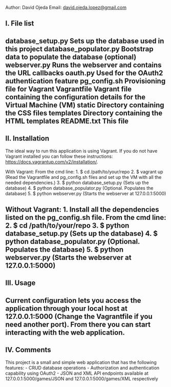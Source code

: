 Author: David Ojeda
Email: david.ojeda.lopez@gmail.com


I. File list
------------
database_setup.py 			Sets up the database used in this project
database_populator.py		Bootstrap data to populate the database (optional)
webserver.py 				Runs the webserver and contains the URL callbacks
oauth.py 					Used for the OAuth2 authentication feature
pg_config.sh 				Provisioning file for Vagrant
Vagrantfile 				Vagrant file containing the configuration details for the Virtual Machine (VM)
static 						Directory containing the CSS files
templates 					Directory containing the HTML templates
README.txt					This file
------------


II. Installation
------------
The ideal way to run this application is using Vagrant. If you do not have Vagrant installed you can follow these instructions: https://docs.vagrantup.com/v2/installation/.

With Vagrant:
	From the cmd line:
		1. $ cd /path/to/your/repo
		2. $ vagrant up (Read the Vagrantfile and pg_config.sh files and set up the VM with all the needed dependencies.)
		3. $ python database_setup.py (Sets up the database)
		4. $ python database_populator.py (Optional. Populates the database)
		5. $ python webserver.py (Starts the webserver at 127.0.0.1:5000)

Without Vagrant:
	1. Install all the dependencies listed on the pg_config.sh file.
	From the cmd line:
		2. $ cd /path/to/your/repo
		3. $ python database_setup.py (Sets up the database)
		4. $ python database_populator.py (Optional. Populates the database)
		5. $ python webserver.py (Starts the webserver at 127.0.0.1:5000)
------------


III. Usage
------------
Current configuration lets you access the application through your local host at 127.0.0.1:5000 (Change the Vagrantfile if you need another port). From there you can start interacting with the web application.
------------


IV. Comments
------------
 This project is a small and simple web application that has the following features:
 	- CRUD database operations
 	- Authorization and authentication capability using OAuth2
 	- JSON and XML API endpoints available at 127.0.0.1:5000/games/JSON and 127.0.0.1:5000/games/XML respectively
